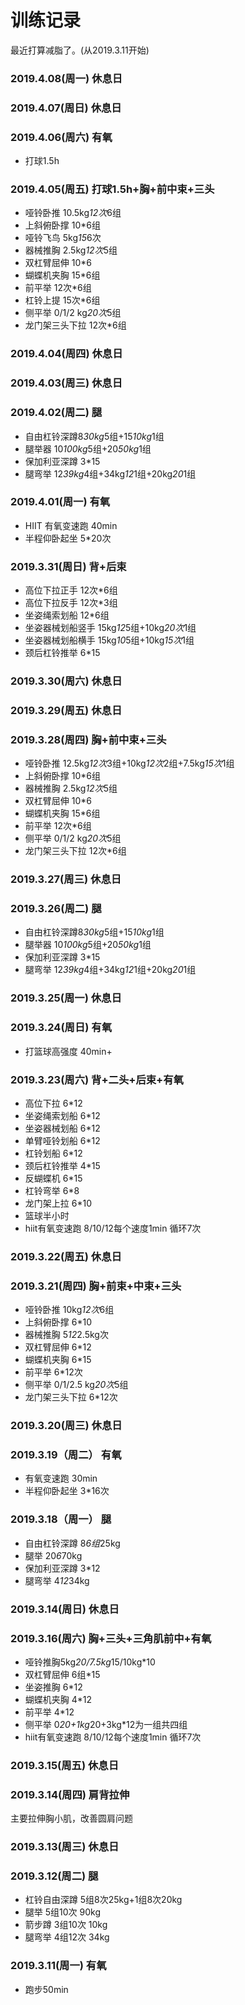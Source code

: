 # 训练记录
最近打算减脂了。(从2019.3.11开始)
### 2019.4.08(周一) 休息日
### 2019.4.07(周日) 休息日
### 2019.4.06(周六) 有氧
* 打球1.5h
### 2019.4.05(周五) 打球1.5h+胸+前中束+三头
* 哑铃卧推 10.5kg*12次*6组
* 上斜俯卧撑 10*6组
* 哑铃飞鸟 5kg*15*6次
* 器械推胸 2.5kg*12次*5组
* 双杠臂屈伸 10*6
* 蝴蝶机夹胸 15*6组
* 前平举 12次*6组
* 杠铃上提 15次*6组
* 侧平举 0/1/2 kg*20次*5组
* 龙门架三头下拉 12次*6组
### 2019.4.04(周四) 休息日
### 2019.4.03(周三) 休息日
### 2019.4.02(周二) 腿
* 自由杠铃深蹲8*30kg*5组+15*10kg*1组
* 腿举器 10*100kg*5组+20*50kg*1组
* 保加利亚深蹲 3*15
* 腿弯举 12*39kg*4组+34kg*12*1组+20kg*20*1组
### 2019.4.01(周一) 有氧
* HIIT 有氧变速跑 40min
* 半程仰卧起坐 5*20次
### 2019.3.31(周日) 背+后束
* 高位下拉正手 12次*6组
* 高位下拉反手 12次*3组
* 坐姿绳索划船 12*6组
* 坐姿器械划船竖手 15kg*12*5组+10kg*20次*1组
* 坐姿器械划船横手 15kg*10*5组+10kg*15次*1组
* 颈后杠铃推举 6*15
### 2019.3.30(周六) 休息日
### 2019.3.29(周五) 休息日
### 2019.3.28(周四) 胸+前中束+三头
* 哑铃卧推 12.5kg*12次*3组+10kg*12次*2组+7.5kg*15次*1组
* 上斜俯卧撑 10*6组
* 器械推胸 2.5kg*12次*5组
* 双杠臂屈伸 10*6
* 蝴蝶机夹胸 15*6组
* 前平举 12次*6组
* 侧平举 0/1/2 kg*20次*5组
* 龙门架三头下拉 12次*6组
### 2019.3.27(周三) 休息日
### 2019.3.26(周二) 腿
* 自由杠铃深蹲8*30kg*5组+15*10kg*1组
* 腿举器 10*100kg*5组+20*50kg*1组
* 保加利亚深蹲 3*15
* 腿弯举 12*39kg*4组+34kg*12*1组+20kg*20*1组
### 2019.3.25(周一) 休息日
### 2019.3.24(周日) 有氧
* 打篮球高强度 40min+
### 2019.3.23(周六) 背+二头+后束+有氧
* 高位下拉 6*12
* 坐姿绳索划船 6*12
* 坐姿器械划船 6*12
* 单臂哑铃划船 6*12
* 杠铃划船 6*12
* 颈后杠铃推举 4*15
* 反蝴蝶机 6*15
* 杠铃弯举 6*8
* 龙门架上拉 6*10
* 篮球半小时
* hiit有氧变速跑 8/10/12每个速度1min 循环7次
### 2019.3.22(周五) 休息日
### 2019.3.21(周四) 胸+前束+中束+三头
* 哑铃卧推 10kg*12次*6组
* 上斜俯卧撑 6*10
* 器械推胸 5*12*2.5kg次
* 双杠臂屈伸 6*12
* 蝴蝶机夹胸 6*15
* 前平举 6*12次
* 侧平举 0/1/2.5 kg*20次*5组
* 龙门架三头下拉 6*12次
### 2019.3.20(周三) 休息日
### 2019.3.19（周二） 有氧
* 有氧变速跑 30min
* 半程仰卧起坐 3*16次
### 2019.3.18（周一） 腿
* 自由杠铃深蹲 8*6组*25kg
* 腿举 20*6*70kg
* 保加利亚深蹲 3*12
* 腿弯举 4*12*34kg
### 2019.3.14(周日) 休息日
### 2019.3.16(周六) 胸+三头+三角肌前中+有氧
* 哑铃推胸5kg*20/7.5kg*15/10kg*10
* 双杠臂屈伸 6组*15
* 坐姿推胸 6*12
* 蝴蝶机夹胸 4*12
* 前平举 4*12
* 侧平举 0*20+1kg*20+3kg*12为一组共四组
* hiit有氧变速跑 8/10/12每个速度1min 循环7次
### 2019.3.15(周五) 休息日
### 2019.3.14(周四) 肩背拉伸
 主要拉伸胸小肌，改善圆肩问题
### 2019.3.13(周三) 休息日
### 2019.3.12(周二) 腿
* 杠铃自由深蹲 5组8次25kg+1组8次20kg
* 腿举 5组10次 90kg
* 箭步蹲 3组10次 10kg
* 腿弯举 4组12次 34kg
### 2019.3.11(周一) 有氧 
* 跑步50min

